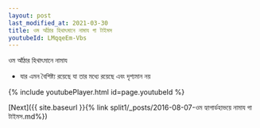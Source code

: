 ```yaml
---
layout: post
last_modified_at: 2021-03-30
title: ওম আঁঠার হিথাৎমানে নামায গা টাইমস
youtubeId: LMqqeEm-Vbs
---
```

 
 
 ওম আঁঠার হিথাৎমানে নামায  
 
 -  যার এমন বৈশিষ্ট্য রয়েছে যা তার মধ্যে রয়েছে এবং দৃশ্যমান নয় 
 
  
 
  
 
 
 
 
 
 


{% include youtubePlayer.html id=page.youtubeId %}
 
[Next]({{ site.baseurl }}{% link  split1/_posts/2016-08-07-ওম হ্যাগার্ডহাভয়ে নামায গা টাইমস.md%})
 

